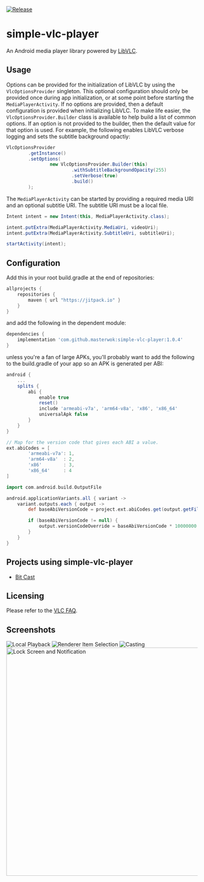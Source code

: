 [![Release](https://jitpack.io/v/masterwok/simple-vlc-player.svg)](https://jitpack.io/#masterwok/simple-vlc-player)

# simple-vlc-player
An Android media player library powered by [LibVLC](https://wiki.videolan.org/LibVLC/).

## Usage

Options can be provided for the initialization of LibVLC by using the ```VlcOptionsProvider``` singleton. This optional configuration should only be provided once during app initialization, or at some point before starting the ```MediaPlayerActivity```. If no options are provided, then a default configuration is provided when initializing LibVLC. To make life easier, the ```VlcOptionsProvider.Builder``` class is available to help build a list of common options. If an option is not provided to the builder, then the default value for that option is used. For example, the following enables LibVLC verbose logging and sets the subtitle background opactiy:

```java
VlcOptionsProvider
        .getInstance()
        .setOptions(
                new VlcOptionsProvider.Builder(this)
                        .withSubtitleBackgroundOpacity(255)
                        .setVerbose(true)
                        .build()
        );
```

The ```MediaPlayerActivity``` can be started by providing a required media URI and an optional subtitle URI. The subtitle URI must be a local file.

```java
Intent intent = new Intent(this, MediaPlayerActivity.class);

intent.putExtra(MediaPlayerActivity.MediaUri, videoUri);
intent.putExtra(MediaPlayerActivity.SubtitleUri, subtitleUri);

startActivity(intent);
```

## Configuration

Add this in your root build.gradle at the end of repositories:
```gradle
allprojects {
    repositories {
        maven { url "https://jitpack.io" }
    }
}
```
and add the following in the dependent module:

```gradle
dependencies {
    implementation 'com.github.masterwok:simple-vlc-player:1.0.4'
}
```
unless you're a fan of large APKs, you'll probably want to add the following to the build.gradle of your app so an APK is generated per ABI:

```gradle
android {
    ...
    splits {
        abi {
            enable true
            reset()
            include 'armeabi-v7a', 'arm64-v8a', 'x86', 'x86_64'
            universalApk false
        }
    }
}

// Map for the version code that gives each ABI a value.
ext.abiCodes = [
        'armeabi-v7a': 1,
        'arm64-v8a'  : 2,
        'x86'        : 3,
        'x86_64'     : 4
]

import com.android.build.OutputFile

android.applicationVariants.all { variant ->
    variant.outputs.each { output ->
        def baseAbiVersionCode = project.ext.abiCodes.get(output.getFilter(OutputFile.ABI))

        if (baseAbiVersionCode != null) {
            output.versionCodeOverride = baseAbiVersionCode * 10000000 + variant.versionCode
        }
    }
}
```

## Projects using simple-vlc-player
- [Bit Cast](https://play.google.com/store/apps/details?id=com.masterwok.bitcast)

## Licensing

Please refer to the [VLC FAQ](https://wiki.videolan.org/Frequently_Asked_Questions/#May_I_redistribute_libVLC_in_my_application.3F).

## Screenshots

![Local Playback](/sample/screenshots/localPlayback.jpg?raw=true "Local Playback")
![Renderer Item Selection](/sample/screenshots/rendererItemSelection.jpg?raw=true "Renderer Item Selection")
![Casting](/sample/screenshots/casting.jpg?raw=true "Casting")
<img src="/sample/screenshots/lockScreenAndNotification.jpg?raw=true" height="600" title="Lock Screen and Notification">
